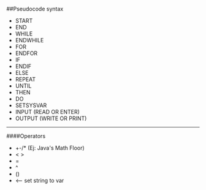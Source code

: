 ##Pseudocode syntax

* START
* END
* WHILE
* ENDWHILE
* FOR
* ENDFOR
* IF 
* ENDIF
* ELSE
* REPEAT
* UNTIL
* THEN
* DO
* SETSYSVAR
* INPUT (READ OR ENTER)
* OUTPUT (WRITE OR PRINT)

---

####Operators

* +-/* (Ej: Java's Math Floor)
* < >
* =
* ^
* ()
* <-- set string to var

